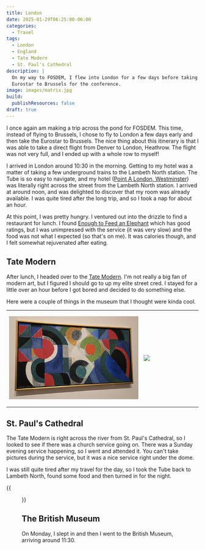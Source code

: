 ```yaml
---
title: London
date: 2025-01-29T06:25:00-06:00
categories:
  - Travel
tags:
  - London
  - England
  - Tate Modern
  - St. Paul's Cathedral
description: |
  On my way to FOSDEM, I flew into London for a few days before taking the
  Eurostar to Brussels for the conference.
image: images/matrix.jpg
build:
  publishResources: false
draft: true
---
```


I once again am making a trip across the pond for FOSDEM. This time, instead of
flying to Brussels, I chose to fly to London a few days early and then take the
Eurostar to Brussels. The nice thing about this itinerary is that I was able to
take a direct flight from Denver to London, Heathrow. The flight was not very
full, and I ended up with a whole row to myself!

I arrived in London around 10:30 in the morning. Getting to my hotel was a
matter of taking a few underground trains to the Lambeth North station. The Tube
is so easy to navigate, and my hotel
([Point A London, Westminster](https://maps.app.goo.gl/AFWHcWM8eihLX8ns6)) was
literally right across the street from the Lambeth North station. I arrived at
around noon, and was delighted to discover that my room was already available. I
was quite tired after the long trip, and so I took a nap for about an hour.

At this point, I was pretty hungry. I ventured out into the drizzle to find a
restaurant for lunch. I found
[Enough to Feed an Elephant](https://maps.app.goo.gl/aahu8TSXG2MiDLf27) which
has good ratings, but I was unimpressed with the service (it was very slow) and
the food was not what I expected (so that's on me). It was calories though, and
I felt somewhat rejuvenated after eating.

## Tate Modern

After lunch, I headed over to the
[Tate Modern](https://www.tate.org.uk/visit/tate-modern). I'm not really a big
fan of modern art, but I figured I should go to up my elite street cred. I
stayed for a little over an hour before I got bored and decided to do something
else.

Here were a couple of things in the museum that I thought were kinda cool.

<table class="gallery">
<tr>
<td width="70%">

![](images/tate1.jpg)

</td>
<td width="30%">

![](images/tate2.jpg)

</td>
</tr>
</table>

## St. Paul's Cathedral

The Tate Modern is right across the river from St. Paul's Cathedral, so I looked
to see if there was a church service going on. There was a Sunday evening
service happening, so I went and attended it. You can't take pictures during the
service, but it was a nice service right under the dome.

I was still quite tired after my travel for the day, so I took the Tube back to
Lambeth North, found some food and then turned in for the night.

{{<figure src="images/stpauls.jpg" title="St. Paul's Cathedral all lit up after the service">}}

## The British Museum

On Monday, I slept in and then I went to the British Museum, arriving around
11:30.
